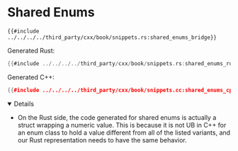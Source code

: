# Shared Enums

```rust,ignore
{{#include ../../../../third_party/cxx/book/snippets.rs:shared_enums_bridge}}
```

Generated Rust:

```rust
{{#include ../../../../third_party/cxx/book/snippets.rs:shared_enums_rust}}
```

Generated C++:

```c++
{{#include ../../../../third_party/cxx/book/snippets.cc:shared_enums_cpp}}
```

<details open="true">

- On the Rust side, the code generated for shared enums is actually a struct
  wrapping a numeric value. This is because it is not UB in C++ for an enum
  class to hold a value different from all of the listed variants, and our Rust
  representation needs to have the same behavior.

</details>

